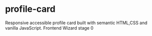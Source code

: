 # profile-card
Responsive accessible profile card built with semantic HTML,CSS and vanilla JavaScript. Frontend Wizard stage 0
